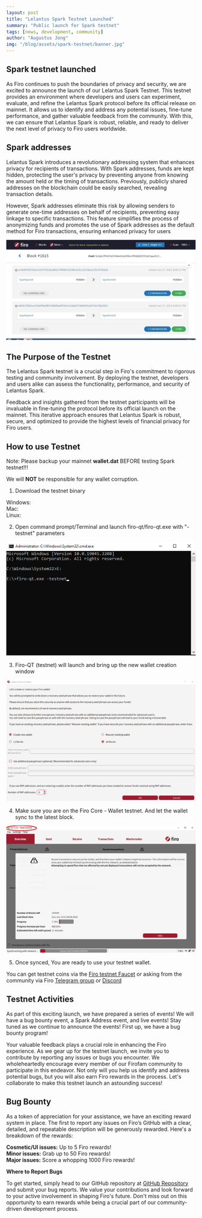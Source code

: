 ```yaml
--- 
layout: post 
title: "Lelantus Spark Testnet Launched" 
summary: "Public launch for Spark testnet"
tags: [news, development, community] 
author: "Augustus Jong" 
img: "/blog/assets/spark-testnet/banner.jpg" 
--- 
```

## Spark testnet launched

As Firo continues to push the boundaries of privacy and security, we are excited to announce the launch of our Lelantus Spark Testnet. This testnet provides an environment where developers and users can experiment, evaluate, and refine the Lelantus Spark protocol before its official release on mainnet. It allows us to identify and address any potential issues, fine-tune performance, and gather valuable feedback from the community. With this, we can ensure that Lelantus Spark is robust, reliable, and ready to deliver the next level of privacy to Firo users worldwide. 

## Spark addresses 

Lelantus Spark introduces a revolutionary addressing system that enhances privacy for recipients of transactions. With Spark addresses, funds are kept hidden, protecting the user's privacy by preventing anyone from knowing the amount held or the timing of transactions. Previously, publicly shared addresses on the blockchain could be easily searched, revealing transaction details. 

However, Spark addresses eliminate this risk by allowing senders to generate one-time addresses on behalf of recipients, preventing easy linkage to specific transactions. This feature simplifies the process of anonymizing funds and promotes the use of Spark addresses as the default method for Firo transactions, ensuring enhanced privacy for users

![](/blog/assets/spark-testnet/spark-address.jpg)

## The Purpose of the Testnet

The Lelantus Spark testnet is a crucial step in Firo's commitment to rigorous testing and community involvement. By deploying the testnet, developers and users alike can assess the functionality, performance, and security of Lelantus Spark.


Feedback and insights gathered from the testnet participants will be invaluable in fine-tuning the protocol before its official launch on the mainnet. This iterative approach ensures that Lelantus Spark is robust, secure, and optimized to provide the highest levels of financial privacy for Firo users.

## How to use Testnet

Note: Please backup your mainnet **wallet.dat** BEFORE testing Spark testnet!!!

We will **NOT** be responsible for any wallet corruption.

1) Download the testnet binary <binary link to be edited in later>

Windows:  
Mac:  
Linux:  

2) Open command prompt/Terminal and launch firo-qt/firo-qt.exe with "-testnet" parameters

![](/blog/assets/spark-testnet/step2.png)

3) Firo-QT (testnet) will launch and bring up the new wallet creation window

![](/blog/assets/spark-testnet/step3.png)

4) Make sure you are on the Firo Core - Wallet testnet. And let the wallet sync to the latest block.

![](/blog/assets/spark-testnet/step4.png)

5) Once synced, You are ready to use your testnet wallet. 

You can get testnet coins via the [Firo testnet Faucet](https://testexplorer.firo.org/faucet) or asking from the community via Firo [Telegram group](https://t.me/firoorg) or [Discord](https://discord.com/invite/TGZPRbRT3Y)  

## Testnet Activities

As part of this exciting launch, we have prepared a series of events! We will have a bug bounty event, a Spark Address event, and live events! Stay tuned as we continue to announce the events! First up, we have a bug bounty program! 

Your valuable feedback plays a crucial role in enhancing the Firo experience. As we gear up for the testnet launch, we invite you to contribute by reporting any issues or bugs you encounter. We wholeheartedly encourage every member of our Firofam community to participate in this endeavor. Not only will you help us identify and address potential bugs, but you will also earn Firo rewards in the process. Let's collaborate to make this testnet launch an astounding success!

## Bug Bounty

As a token of appreciation for your assistance, we have an exciting reward system in place. The first to report any issues on Firo’s GitHub with a clear, detailed, and repeatable description will be generously rewarded. Here's a breakdown of the rewards:

**Cosmetic/UI issues:** Up to 5 Firo rewards!  
**Minor issues:** Grab up to 50 Firo rewards!  
**Major issues:** Score a whopping 1000 Firo rewards!  

**Where to Report Bugs**

To get started, simply head to our GitHub repository at [GitHub Repository](https://github.com/firoorg/firo/issues) and submit your bug reports. We value your contributions and look forward to your active involvement in shaping Firo's future. Don't miss out on this opportunity to earn rewards while being a crucial part of our community-driven development process.


